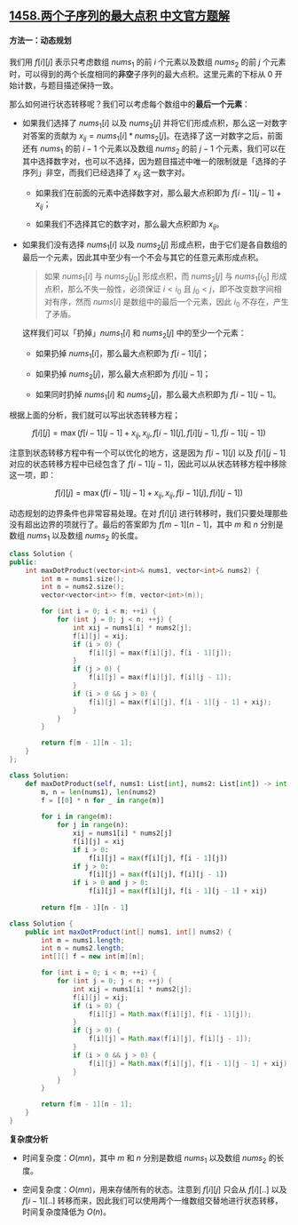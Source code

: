 ## [1458.两个子序列的最大点积 中文官方题解](https://leetcode.cn/problems/max-dot-product-of-two-subsequences/solutions/100000/liang-ge-zi-xu-lie-de-zui-da-dian-ji-by-jwqux)

#### 方法一：动态规划

我们用 $f[i][j]$ 表示只考虑数组 $\textit{nums}_1$ 的前 $i$ 个元素以及数组 $\textit{nums}_2$ 的前 $j$ 个元素时，可以得到的两个长度相同的**非空**子序列的最大点积。这里元素的下标从 $0$ 开始计数，与题目描述保持一致。

那么如何进行状态转移呢？我们可以考虑每个数组中的**最后一个元素**：

- 如果我们选择了 $\textit{nums}_1[i]$ 以及 $\textit{nums}_2[j]$ 并将它们形成点积，那么这一对数字对答案的贡献为 $x_{ij} = \textit{nums}_1[i] * \textit{nums}_2[j]$。在选择了这一对数字之后，前面还有 $\textit{nums}_1$ 的前 $i-1$ 个元素以及数组 $\textit{nums}_2$ 的前 $j-1$ 个元素，我们可以在其中选择数字对，也可以不选择，因为题目描述中唯一的限制就是「选择的子序列」非空，而我们已经选择了 $x_{ij}$ 这一数字对。

    - 如果我们在前面的元素中选择数字对，那么最大点积即为 $f[i-1][j-1] + x_{ij}$；

    - 如果我们不选择其它的数字对，那么最大点积即为 $x_{ij}$。

- 如果我们没有选择 $\textit{nums}_1[i]$ 以及 $\textit{nums}_2[j]$ 形成点积，由于它们是各自数组的最后一个元素，因此其中至少有一个不会与其它的任意元素形成点积。

    > 如果 $\textit{nums}_1[i]$ 与 $\textit{nums}_2[j_0]$ 形成点积，而 $\textit{nums}_2[j]$ 与 $\textit{nums}_1[i_0]$ 形成点积，那么不失一般性，必须保证 $i < i_0$ 且 $j_0 < j$，即不改变数字间相对有序，然而 $\textit{nums}[i]$ 是数组中的最后一个元素，因此 $i_0$ 不存在，产生了矛盾。

    这样我们可以「扔掉」$\textit{nums}_1[i]$ 和 $\textit{nums}_2[j]$ 中的至少一个元素：

    - 如果扔掉 $\textit{nums}_1[i]$，那么最大点积即为 $f[i-1][j]$；

    - 如果扔掉 $\textit{nums}_2[j]$，那么最大点积即为 $f[i][j-1]$；

    - 如果同时扔掉 $\textit{nums}_1[i]$ 和 $\textit{nums}_2[j]$，那么最大点积即为 $f[i-1][j-1]$。

根据上面的分析，我们就可以写出状态转移方程；

$$
f[i][j] = \max(f[i-1][j-1] + x_{ij}, x_{ij}, f[i-1][j], f[i][j-1], f[i-1][j-1])
$$

注意到状态转移方程中有一个可以优化的地方，这是因为 $f[i-1][j]$ 以及 $f[i][j-1]$ 对应的状态转移方程中已经包含了 $f[i-1][j-1]$，因此可以从状态转移方程中移除这一项，即：

$$
f[i][j] = \max(f[i-1][j-1] + x_{ij}, x_{ij}, f[i-1][j], f[i][j-1])
$$

动态规划的边界条件也非常容易处理。在对 $f[i][j]$ 进行转移时，我们只要处理那些没有超出边界的项就行了。最后的答案即为 $f[m-1][n-1]$，其中 $m$ 和 $n$ 分别是数组 $\textit{nums}_1$ 以及数组 $\textit{nums}_2$ 的长度。

```C++ [sol1-C++]
class Solution {
public:
    int maxDotProduct(vector<int>& nums1, vector<int>& nums2) {
        int m = nums1.size();
        int n = nums2.size();
        vector<vector<int>> f(m, vector<int>(n));

        for (int i = 0; i < m; ++i) {
            for (int j = 0; j < n; ++j) {
                int xij = nums1[i] * nums2[j];
                f[i][j] = xij;
                if (i > 0) {
                    f[i][j] = max(f[i][j], f[i - 1][j]);
                }
                if (j > 0) {
                    f[i][j] = max(f[i][j], f[i][j - 1]);
                }
                if (i > 0 && j > 0) {
                    f[i][j] = max(f[i][j], f[i - 1][j - 1] + xij);
                }
            }
        }

        return f[m - 1][n - 1];
    }
};
```

```Python [sol1-Python3]
class Solution:
    def maxDotProduct(self, nums1: List[int], nums2: List[int]) -> int:
        m, n = len(nums1), len(nums2)
        f = [[0] * n for _ in range(m)]
        
        for i in range(m):
            for j in range(n):
                xij = nums1[i] * nums2[j]
                f[i][j] = xij
                if i > 0:
                    f[i][j] = max(f[i][j], f[i - 1][j])
                if j > 0:
                    f[i][j] = max(f[i][j], f[i][j - 1])
                if i > 0 and j > 0:
                    f[i][j] = max(f[i][j], f[i - 1][j - 1] + xij)
        
        return f[m - 1][n - 1]
```

```Java [sol1-Java]
class Solution {
    public int maxDotProduct(int[] nums1, int[] nums2) {
        int m = nums1.length;
        int n = nums2.length;
        int[][] f = new int[m][n];

        for (int i = 0; i < m; ++i) {
            for (int j = 0; j < n; ++j) {
                int xij = nums1[i] * nums2[j];
                f[i][j] = xij;
                if (i > 0) {
                    f[i][j] = Math.max(f[i][j], f[i - 1][j]);
                }
                if (j > 0) {
                    f[i][j] = Math.max(f[i][j], f[i][j - 1]);
                }
                if (i > 0 && j > 0) {
                    f[i][j] = Math.max(f[i][j], f[i - 1][j - 1] + xij);
                }
            }
        }

        return f[m - 1][n - 1];
    }
}
```

**复杂度分析**

- 时间复杂度：$O(mn)$，其中 $m$ 和 $n$ 分别是数组 $\textit{nums}_1$ 以及数组 $\textit{nums}_2$ 的长度。

- 空间复杂度：$O(mn)$，用来存储所有的状态。注意到 $f[i][j]$ 只会从 $f[i][..]$ 以及 $f[i-1][..]$ 转移而来，因此我们可以使用两个一维数组交替地进行状态转移，时间复杂度降低为 $O(n)$。